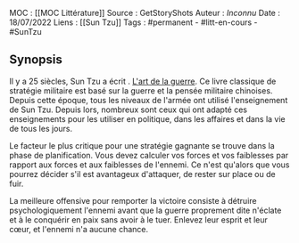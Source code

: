 MOC :  [[MOC Littérature]]
Source : GetStoryShots
Auteur : *Inconnu*
Date : 18/07/2022
Liens : [[Sun Tzu]]
Tags : #permanent - #litt-en-cours - #SunTzu 

## Synopsis

Il y a 25 siècles, Sun Tzu a écrit . [L'art de la guerre](https://geni.us/art-war-free-audiobook). Ce livre classique de stratégie militaire est basé sur la guerre et la pensée militaire chinoises. Depuis cette époque, tous les niveaux de l'armée ont utilisé l'enseignement de Sun Tzu. Depuis lors, nombreux sont ceux qui ont adapté ces enseignements pour les utiliser en politique, dans les affaires et dans la vie de tous les jours.

Le facteur le plus critique pour une stratégie gagnante se trouve dans la phase de planification. Vous devez calculer vos forces et vos faiblesses par rapport aux forces et aux faiblesses de l'ennemi. Ce n'est qu'alors que vous pourrez décider s'il est avantageux d'attaquer, de rester sur place ou de fuir.

La meilleure offensive pour remporter la victoire consiste à détruire psychologiquement l'ennemi avant que la guerre proprement dite n'éclate et à le conquérir en paix sans avoir à le tuer. Enlevez leur esprit et leur cœur, et l'ennemi n'a aucune chance.